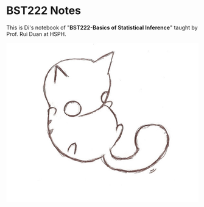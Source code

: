 # BST222 Notes

This is Di's notebook of "**BST222-Basics of Statistical Inference**" taught by Prof. Rui Duan at HSPH. 

![intro](../assets/images/catoverview.jpg)